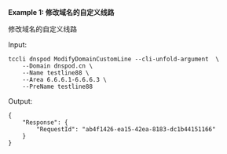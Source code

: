 **Example 1: 修改域名的自定义线路**

修改域名的自定义线路

Input: 

```
tccli dnspod ModifyDomainCustomLine --cli-unfold-argument  \
    --Domain dnspod.cn \
    --Name testline88 \
    --Area 6.6.6.1-6.6.6.3 \
    --PreName testline88
```

Output: 
```
{
    "Response": {
        "RequestId": "ab4f1426-ea15-42ea-8183-dc1b44151166"
    }
}
```

